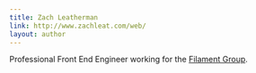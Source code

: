 ```yaml
---
title: Zach Leatherman
link: http://www.zachleat.com/web/
layout: author
---
```


Professional Front End Engineer working for the [Filament Group](http://filamentgroup.com).
